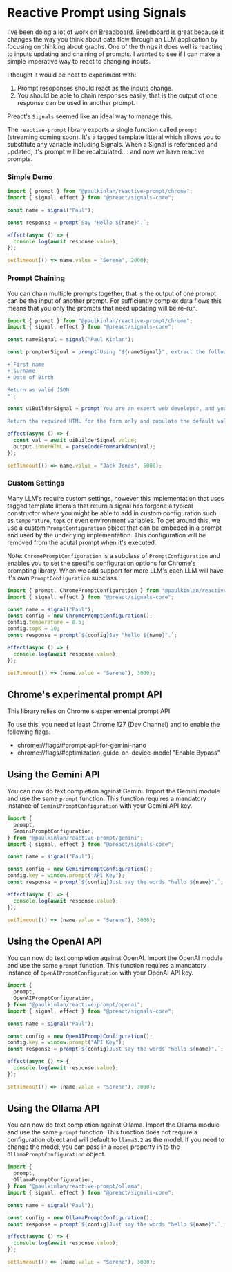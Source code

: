 # Reactive Prompt using Signals

I've been doing a lot of work on [Breadboard](https://github.com/breadboard-ai/breadboard). Breadboard is great because it changes the way you think about data flow through an LLM application by focusing on thinking about graphs. One of the things it does well is reacting to inputs updating and chaining of prompts. I wanted to see if I can make a simple imperative way to react to changing inputs.

I thought it would be neat to experiment with:

1. Prompt resoponses should react as the inputs change.
2. You should be able to chain responses easily, that is the output of one response can be used in another prompt.

Preact's `Signals` seemed like an ideal way to manage this.

The `reactive-prompt` library exports a single function called `prompt` (streaming coming soon). It's a tagged template litteral which allows you to substitute any variable including Signals. When a Signal is referenced and updated, it's prompt will be recalculated.... and now we have reactive prompts.

### Simple Demo

```JavaScript
import { prompt } from "@paulkinlan/reactive-prompt/chrome";
import { signal, effect } from "@preact/signals-core";

const name = signal("Paul");

const response = prompt`Say "Hello ${name}".`;

effect(async () => {
  console.log(await response.value);
});

setTimeout(() => name.value = "Serene", 2000);
```

### Prompt Chaining

You can chain multiple prompts together, that is the output of one prompt can be the input of another prompt. For sufficiently complex data flows this means that you only the prompts that need updating will be re-run.

```JavaScript
import { prompt } from "@paulkinlan/reactive-prompt/chrome";
import { signal, effect } from "@preact/signals-core";

const nameSignal = signal("Paul Kinlan");

const prompterSignal = prompt`Using "${nameSignal}", extract the following data:

+ First name
+ Surname
+ Date of Birth

Return as valid JSON
"`;

const uiBuilderSignal = prompt`You are an expert web developer, and you have been tasked with creating a form for a client. The form should have the following fields: "${prompterSignal}".

Return the required HTML for the form only and populate the default values.`;

effect(async () => {
  const val = await uiBuilderSignal.value;
  output.innerHTML = parseCodeFromMarkdown(val);
});

setTimeout(() => name.value = "Jack Jones", 5000);
```

### Custom Settings

Many LLM's require custom settings, however this implementation that uses tagged template litterals that return a signal has forgone a typical constructor where you might be able to add in custom configuration such as `temperature`, `topK` or even environment variables. To get around this, we use a custom `PromptConfiguration` object that can be embeded in a prompt and used by the underlying implementation. This configuration will be removed from the acutal prompt when it's executed.

Note: `ChromePromptConfiguration` is a subclass of `PromptConfiguration` and enables you to set the specific configuration options for Chrome's prompting library. When we add support for more LLM's each LLM will have it's own `PromptConfiguration` subclass.

```JavaScript
import { prompt, ChromePromptConfiguration } from "@paulkinlan/reactive-prompt/chrome";
import { signal, effect } from "@preact/signals-core";

const name = signal("Paul");
const config = new ChromePromptConfiguration();
config.temperature = 0.5;
config.topK = 10;
const response = prompt`${config}Say "hello ${name}".`;

effect(async () => {
  console.log(await response.value);
});

setTimeout(() => (name.value = "Serene"), 3000);
```

## Chrome's experimental prompt API

This library relies on Chrome's experiemental prompt API.

To use this, you need at least Chrome 127 (Dev Channel) and to enable the following flags.

- chrome://flags/#prompt-api-for-gemini-nano
- chrome://flags/#optimization-guide-on-device-model "Enable Bypass"

## Using the Gemini API

You can now do text completion against Gemini. Import the Gemini module
and use the same `prompt` function. This function requires a mandatory instance of `GeminiPromptConfiguration` with your Gemini API key.

```JavaScript
import {
  prompt,
  GeminiPromptConfiguration,
} from "@paulkinlan/reactive-prompt/gemini";
import { signal, effect } from "@preact/signals-core";

const name = signal("Paul");

const config = new GeminiPromptConfiguration();
config.key = window.prompt("API Key");
const response = prompt`${config}Just say the words "hello ${name}".`;

effect(async () => {
  console.log(await response.value);
});

setTimeout(() => (name.value = "Serene"), 3000);
```

## Using the OpenAI API

You can now do text completion against OpenAI. Import the OpenAI module
and use the same `prompt` function. This function requires a mandatory instance of `OpenAIPromptConfiguration` with your OpenAI API key.

```JavaScript
import {
  prompt,
  OpenAIPromptConfiguration,
} from "@paulkinlan/reactive-prompt/openai";
import { signal, effect } from "@preact/signals-core";

const name = signal("Paul");

const config = new OpenAIPromptConfiguration();
config.key = window.prompt("API Key");
const response = prompt`${config}Just say the words "hello ${name}".`;

effect(async () => {
  console.log(await response.value);
});

setTimeout(() => (name.value = "Serene"), 3000);
```

## Using the Ollama API

You can now do text completion against Ollama. Import the Ollama module
and use the same `prompt` function. This function does not require a configuration object and will default to `llama3.2` as the model. If you need to change the model, you can pass in a `model` property in to the `OllamaPromptConfiguration` object.

```JavaScript
import {
  prompt,
  OllamaPromptConfiguration,
} from "@paulkinlan/reactive-prompt/ollama";
import { signal, effect } from "@preact/signals-core";

const name = signal("Paul");

const config = new OllamaPromptConfiguration();
const response = prompt`${config}Just say the words "hello ${name}".`;

effect(async () => {
  console.log(await response.value);
});

setTimeout(() => (name.value = "Serene"), 3000);

```
